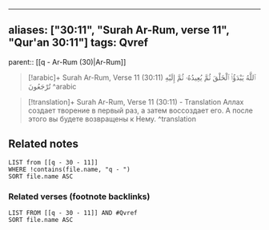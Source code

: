 
---
aliases: ["30:11", "Surah Ar-Rum, verse 11", "Qur'an 30:11"]
tags: Qvref
---

parent:: [[q - Ar-Rum (30)|Ar-Rum]]

> [!arabic]+ Surah Ar-Rum, Verse 11 (30:11)
> <span class="quran-arabic">ٱللَّهُ يَبْدَؤُا۟ ٱلْخَلْقَ ثُمَّ يُعِيدُهُۥ ثُمَّ إِلَيْهِ تُرْجَعُونَ</span>
^arabic

> [!translation]+ Surah Ar-Rum, Verse 11 (30:11) - Translation
> Аллах создает творение в первый раз, а затем воссоздает его. А после этого вы будете возвращены к Нему.
^translation



## Related notes
```dataview
LIST from [[q - 30 - 11]]
WHERE !contains(file.name, "q - ")
SORT file.name ASC
```

### Related verses (footnote backlinks)
```dataview
LIST FROM [[q - 30 - 11]] AND #Qvref
SORT file.name ASC
```

